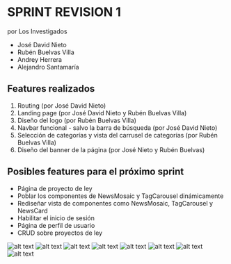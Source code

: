 # SPRINT REVISION 1

por Los Investigados
- José David Nieto
- Rubén Buelvas Villa
- Andrey Herrera
- Alejandro Santamaría

## Features realizados
1. Routing (por José David Nieto)
2. Landing page (por José David Nieto y Rubén Buelvas Villa)
3. Diseño del logo (por Rubén Buelvas Villa)
4. Navbar funcional - salvo la barra de búsqueda (por José David Nieto)
5. Selección de categorías y vista del carrusel de categorías (por Rubén Buelvas Villa)
6. Diseño del banner de la página (por José Nieto y Rubén Buelvas)

## Posibles features para el próximo sprint
- Página de proyecto de ley
- Poblar los componentes de NewsMosaic y TagCarousel dinámicamente
- Rediseñar vista de componentes como NewsMosaic, TagCarousel y NewsCard
- Habilitar el inicio de sesión
- Página de perfil de usuario
- CRUD sobre proyectos de ley

![alt text](https://github.com/Agora-SE2/IS_Agora_FE/blob/Sprint-Revision-1/src/images/%C3%81gora%20FE%20-%20About.png)
![alt text](https://github.com/Agora-SE2/IS_Agora_FE/blob/Sprint-Revision-1/src/images/Ágora%20FE%20-%20Argumentos.png)
![alt text](https://github.com/Agora-SE2/IS_Agora_FE/blob/Sprint-Revision-1/src/images/Ágora%20FE%20-%20Categoría.png)
![alt text](https://github.com/Agora-SE2/IS_Agora_FE/blob/Sprint-Revision-1/src/images/Ágora%20FE%20-%20Home.png)
![alt text](https://github.com/Agora-SE2/IS_Agora_FE/blob/Sprint-Revision-1/src/images/Ágora%20FE%20-%20Profile.png)
![alt text](https://github.com/Agora-SE2/IS_Agora_FE/blob/Sprint-Revision-1/src/images/Ágora%20FE%20-%20ProyectoLey.png)
![alt text](https://github.com/Agora-SE2/IS_Agora_FE/blob/Sprint-Revision-1/src/images/Ágora%20FE%20-%20Register.png)
![alt text](https://github.com/Agora-SE2/IS_Agora_FE/blob/Sprint-Revision-1/src/images/Ágora%20FE%20-%20Search.png)
